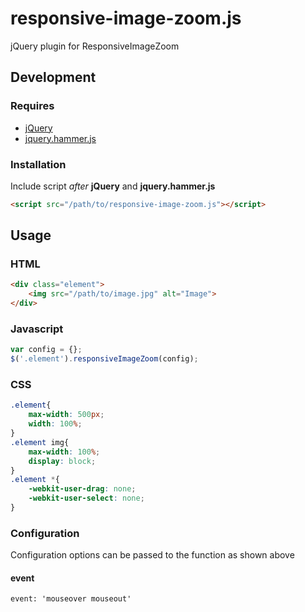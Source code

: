 responsive-image-zoom.js
=====================

jQuery plugin for ResponsiveImageZoom

## Development

### Requires

* [jQuery](http://jquery.com/)
* [jquery.hammer.js](https://github.com/EightMedia/jquery.hammer.js)

### Installation

Include script *after* **jQuery** and **jquery.hammer.js**

```html
<script src="/path/to/responsive-image-zoom.js"></script>
```

## Usage

### HTML

```html
<div class="element">
    <img src="/path/to/image.jpg" alt="Image">
</div>
```

### Javascript

```js
var config = {};
$('.element').responsiveImageZoom(config);
```

### CSS

```css
.element{
    max-width: 500px;
    width: 100%;
}
.element img{
    max-width: 100%;
    display: block;
}
.element *{
    -webkit-user-drag: none;
    -webkit-user-select: none;
}
```

### Configuration

Configuration options can be passed to the function as shown above

#### event
    
    event: 'mouseover mouseout'